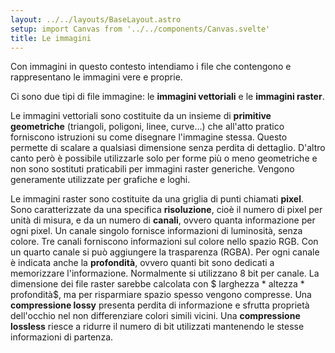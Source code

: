 ```yaml
---
layout: ../../layouts/BaseLayout.astro
setup: import Canvas from '../../components/Canvas.svelte'
title: Le immagini
---
```


Con immagini in questo contesto intendiamo i file che contengono e rappresentano le immagini vere e proprie.

Ci sono due tipi di file immagine: le **immagini vettoriali** e le **immagini raster**.

Le immagini vettoriali sono costituite da un insieme di **primitive geometriche** (triangoli, poligoni, linee, curve...) che all'atto pratico forniscono istruzioni su come disegnare l'immagine stessa. Questo permette di scalare a qualsiasi dimensione senza perdita di dettaglio. D'altro canto però è possibile utilizzarle solo per forme più o meno geometriche e non sono sostituti praticabili per immagini raster generiche. Vengono generamente utilizzate per grafiche e loghi.

Le immagini raster sono costituite da una griglia di punti chiamati **pixel**. Sono caratterizzate da una specifica **risoluzione**, cioè il numero di pixel per unità di misura, e da un numero di **canali**, ovvero quanta informazione per ogni pixel. Un canale singolo fornisce informazioni di luminosità, senza colore. Tre canali forniscono informazioni sul colore nello spazio RGB. Con un quarto canale si può aggiungere la trasparenza (RGBA). Per ogni canale è indicata anche la **profondità**, ovvero quanti bit sono dedicati a memorizzare l'informazione. Normalmente si utilizzano 8 bit per canale. La dimensione dei file raster sarebbe calcolata con $ larghezza * altezza * profondità$, ma per risparmiare spazio spesso vengono compresse. Una **compressione lossy** presenta perdita di informazione e sfrutta proprietà dell'occhio nel non differenziare colori simili vicini. Una **compressione lossless** riesce a ridurre il numero di bit utilizzati mantenendo le stesse informazioni di partenza.